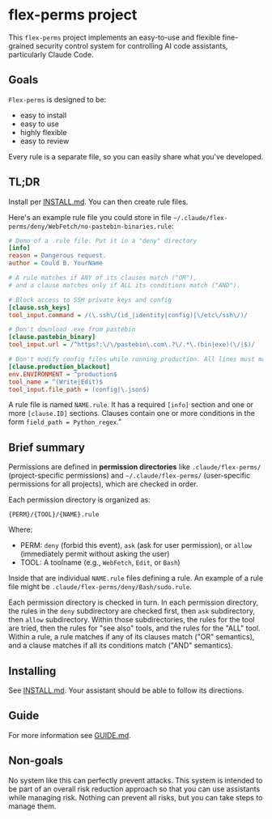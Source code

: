 # flex-perms project

This `flex-perms` project implements an easy-to-use and flexible
fine-grained security control system for controlling AI code assistants,
particularly Claude Code.

## Goals

`Flex-perms` is designed to be:

* easy to install
* easy to use
* highly flexible
* easy to review

Every rule is a separate file, so you can easily share what you've developed.

## TL;DR

Install per [INSTALL.md](./INSTALL.md). You can then create rule files.

Here's an example rule file you could store in file
`~/.claude/flex-perms/deny/WebFetch/no-pastebin-binaries.rule`:

~~~~ini
# Demo of a .rule file. Put it in a "deny" directory
[info]
reason = Dangerous request.
author = Could B. YourName

# A rule matches if ANY of its clauses match ("OR"),
# and a clause matches only if ALL its conditions match ("AND").

# Block access to SSH private keys and config
[clause.ssh_keys]
tool_input.command = /(\.ssh\/(id_|identity|config)|\/etc\/ssh\/)/

# Don't download .exe from pastebin
[clause.pastebin_binary]
tool_input.url = /^https?:\/\/pastebin\.com\.?\/.*\.(bin|exe)(\/|$)/

# Don't modify config files while running production. All lines must match.
[clause.production_blackout]
env.ENVIRONMENT = ^production$
tool_name = ^(Write|Edit)$
tool_input.file_path = (config|\.json$)
~~~~

A rule file is named `NAME.rule`. It has a required `[info]` section and one or more `[clause.ID]` sections. Clauses contain one or more conditions in the form `field_path = Python_regex`.”

## Brief summary

Permissions are defined in **permission directories** like `.claude/flex-perms/` (project-specific permissions) and `~/.claude/flex-perms/` (user-specific permissions for all projects), which are checked in order.

Each permission directory is organized as:

```
{PERM}/{TOOL}/{NAME}.rule
```

Where:

* PERM: `deny` (forbid this event), `ask` (ask for user permission), or `allow`
  (immediately permit without asking the user)
* TOOL: A toolname (e.g., `WebFetch`, `Edit`, or `Bash`)

Inside that are individual `NAME.rule` files defining a rule.
An example of a rule file might be
`.claude/flex-perms/deny/Bash/sudo.rule`.

Each permission directory is checked in turn. In each permission directory, the rules in the `deny` subdirectory are checked first, then `ask` subdirectory, then `allow` subdirectory. Within those subdirectories, the rules for the tool are tried, then the rules for "see also" tools, and the rules for the "ALL" tool. Within a rule, a rule matches if any of its clauses match ("OR" semantics), and a clause matches if all its conditions match ("AND" semantics).

## Installing

See [INSTALL.md](./INSTALL.md).
Your assistant should be able to follow its directions.

## Guide

For more information see [GUIDE.md](./GUIDE.md).

## Non-goals

No system like this can perfectly prevent attacks.
This system is intended to be part of an overall risk reduction approach
so that you can use assistants while managing risk.
Nothing can prevent all risks, but you can take steps to manage them.
